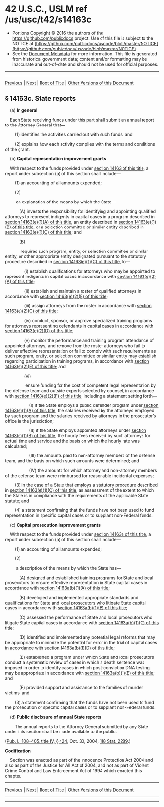 ---
---

# 42 U.S.C., USLM ref /us/usc/t42/s14163c

* Portions Copyright © 2016 the authors of the https://github.com/publicdocs project.
  Use of this file is subject to the NOTICE at [https://github.com/publicdocs/uscode/blob/master/NOTICE](https://github.com/publicdocs/uscode/blob/master/NOTICE)
* See the [Document Metadata](././../../../../../..//README.md) for more information.
  This file is generated from historical government data; content and/or formatting may be inaccurate and out-of-date and should not be used for official purposes.

----------
----------

[Previous](./../../../../../..//us/usc/t42/ch136/schIX/ptE/m__us_usc_t42_s14163b.md) | [Next](./../../../../../..//us/usc/t42/ch136/schIX/ptE/m__us_usc_t42_s14163d.md) | [Root of Title](./../../../../../../) | [Other Versions of this Document](https://publicdocs.github.io/go/links?ns=uslm&ref=%2Fus%2Fusc%2Ft42%2Fs14163c)

## § 14163c. State reports

    (a) __In general__ 

    Each State receiving funds under this part shall submit an annual report to the Attorney General that—

        (1) identifies the activities carried out with such funds; and

        (2) explains how each activity complies with the terms and conditions of the grant.

    (b) __Capital representation improvement grants__ 

    With respect to the funds provided under [section 14163 of this title][/us/usc/t42/s14163], a report under subsection (a) of this section shall include—

        (1) an accounting of all amounts expended;

        (2)

         an explanation of the means by which the State—

            (A) invests the responsibility for identifying and appointing qualified attorneys to represent indigents in capital cases in a program described in [section 14163(e)(1)(A) of this title][/us/usc/t42/s14163/e/1/A], an entity described in [section 14163(e)(1)(B) of this title][/us/usc/t42/s14163/e/1/B], or a selection committee or similar entity described in [section 14163(e)(1)(C) of this title][/us/usc/t42/s14163/e/1/C]; and

            (B)

             requires such program, entity, or selection committee or similar entity, or other appropriate entity designated pursuant to the statutory procedure described in [section 14163(e)(1)(C) of this title][/us/usc/t42/s14163/e/1/C], to—

                (i) establish qualifications for attorneys who may be appointed to represent indigents in capital cases in accordance with [section 14163(e)(2)(A) of this title][/us/usc/t42/s14163/e/2/A];

                (ii) establish and maintain a roster of qualified attorneys in accordance with [section 14163(e)(2)(B) of this title][/us/usc/t42/s14163/e/2/B];

                (iii) assign attorneys from the roster in accordance with [section 14163(e)(2)(C) of this title][/us/usc/t42/s14163/e/2/C];

                (iv) conduct, sponsor, or approve specialized training programs for attorneys representing defendants in capital cases in accordance with [section 14163(e)(2)(D) of this title][/us/usc/t42/s14163/e/2/D];

                (v) monitor the performance and training program attendance of appointed attorneys, and remove from the roster attorneys who fail to deliver effective representation or fail to comply with such requirements as such program, entity, or selection committee or similar entity may establish regarding participation in training programs, in accordance with [section 14163(e)(2)(E) of this title][/us/usc/t42/s14163/e/2/E]; and

                (vi)

                 ensure funding for the cost of competent legal representation by the defense team and outside experts selected by counsel, in accordance with [section 14163(e)(2)(F) of this title][/us/usc/t42/s14163/e/2/F], including a statement setting forth—

                    (I) if the State employs a public defender program under [section 14163(e)(1)(A) of this title][/us/usc/t42/s14163/e/1/A], the salaries received by the attorneys employed by such program and the salaries received by attorneys in the prosecutor’s office in the jurisdiction;

                    (II) if the State employs appointed attorneys under [section 14163(e)(1)(B) of this title][/us/usc/t42/s14163/e/1/B], the hourly fees received by such attorneys for actual time and service and the basis on which the hourly rate was calculated;

                    (III) the amounts paid to non-attorney members of the defense team, and the basis on which such amounts were determined; and

                    (IV) the amounts for which attorney and non-attorney members of the defense team were reimbursed for reasonable incidental expenses;

        (3) in the case of a State that employs a statutory procedure described in [section 14163(e)(1)(C) of this title][/us/usc/t42/s14163/e/1/C], an assessment of the extent to which the State is in compliance with the requirements of the applicable State statute; and

        (4) a statement confirming that the funds have not been used to fund representation in specific capital cases or to supplant non-Federal funds.

    (c) __Capital prosecution improvement grants__ 

    With respect to the funds provided under [section 14163a of this title][/us/usc/t42/s14163a], a report under subsection (a) of this section shall include—

        (1) an accounting of all amounts expended;

        (2)

         a description of the means by which the State has—

            (A) designed and established training programs for State and local prosecutors to ensure effective representation in State capital cases in accordance with [section 14163a(b)(1)(A) of this title][/us/usc/t42/s14163a/b/1/A];

            (B) developed and implemented appropriate standards and qualifications for State and local prosecutors who litigate State capital cases in accordance with [section 14163a(b)(1)(B) of this title][/us/usc/t42/s14163a/b/1/B];

            (C) assessed the performance of State and local prosecutors who litigate State capital cases in accordance with [section 14163a(b)(1)(C) of this title][/us/usc/t42/s14163a/b/1/C];

            (D) identified and implemented any potential legal reforms that may be appropriate to minimize the potential for error in the trial of capital cases in accordance with [section 14163a(b)(1)(D) of this title][/us/usc/t42/s14163a/b/1/D];

            (E) established a program under which State and local prosecutors conduct a systematic review of cases in which a death sentence was imposed in order to identify cases in which post-conviction DNA testing may be appropriate in accordance with [section 14163a(b)(1)(E) of this title][/us/usc/t42/s14163a/b/1/E]; and

            (F) provided support and assistance to the families of murder victims; and

        (3) a statement confirming that the funds have not been used to fund the prosecution of specific capital cases or to supplant non-Federal funds.

    (d) __Public disclosure of annual State reports__ 

        The annual reports to the Attorney General submitted by any State under this section shall be made available to the public.

([Pub. L. 108–405, title IV, § 424][/us/pl/108/405/s424], Oct. 30, 2004, [118 Stat. 2289][/us/stat/118/2289].)

 __Codification__ 

    Section was enacted as part of the Innocence Protection Act 2004 and also as part of the Justice for All Act of 2004, and not as part of Violent Crime Control and Law Enforcement Act of 1994 which enacted this chapter.

----------

[Previous](./../../../../../..//us/usc/t42/ch136/schIX/ptE/m__us_usc_t42_s14163b.md) | [Next](./../../../../../..//us/usc/t42/ch136/schIX/ptE/m__us_usc_t42_s14163d.md) | [Root of Title](./../../../../../../) | [Other Versions of this Document](https://publicdocs.github.io/go/links?ns=uslm&ref=%2Fus%2Fusc%2Ft42%2Fs14163c)

----------
----------

[/us/usc/t42/s14163]: https://publicdocs.github.io/go/links?ns=uslm&ref=%2Fus%2Fusc%2Ft42%2Fs14163
[/us/usc/t42/s14163/e/1/A]: https://publicdocs.github.io/go/links?ns=uslm&ref=%2Fus%2Fusc%2Ft42%2Fs14163%2Fe%2F1%2FA
[/us/usc/t42/s14163/e/1/B]: https://publicdocs.github.io/go/links?ns=uslm&ref=%2Fus%2Fusc%2Ft42%2Fs14163%2Fe%2F1%2FB
[/us/usc/t42/s14163/e/1/C]: https://publicdocs.github.io/go/links?ns=uslm&ref=%2Fus%2Fusc%2Ft42%2Fs14163%2Fe%2F1%2FC
[/us/usc/t42/s14163/e/1/C]: https://publicdocs.github.io/go/links?ns=uslm&ref=%2Fus%2Fusc%2Ft42%2Fs14163%2Fe%2F1%2FC
[/us/usc/t42/s14163/e/2/A]: https://publicdocs.github.io/go/links?ns=uslm&ref=%2Fus%2Fusc%2Ft42%2Fs14163%2Fe%2F2%2FA
[/us/usc/t42/s14163/e/2/B]: https://publicdocs.github.io/go/links?ns=uslm&ref=%2Fus%2Fusc%2Ft42%2Fs14163%2Fe%2F2%2FB
[/us/usc/t42/s14163/e/2/C]: https://publicdocs.github.io/go/links?ns=uslm&ref=%2Fus%2Fusc%2Ft42%2Fs14163%2Fe%2F2%2FC
[/us/usc/t42/s14163/e/2/D]: https://publicdocs.github.io/go/links?ns=uslm&ref=%2Fus%2Fusc%2Ft42%2Fs14163%2Fe%2F2%2FD
[/us/usc/t42/s14163/e/2/E]: https://publicdocs.github.io/go/links?ns=uslm&ref=%2Fus%2Fusc%2Ft42%2Fs14163%2Fe%2F2%2FE
[/us/usc/t42/s14163/e/2/F]: https://publicdocs.github.io/go/links?ns=uslm&ref=%2Fus%2Fusc%2Ft42%2Fs14163%2Fe%2F2%2FF
[/us/usc/t42/s14163/e/1/A]: https://publicdocs.github.io/go/links?ns=uslm&ref=%2Fus%2Fusc%2Ft42%2Fs14163%2Fe%2F1%2FA
[/us/usc/t42/s14163/e/1/B]: https://publicdocs.github.io/go/links?ns=uslm&ref=%2Fus%2Fusc%2Ft42%2Fs14163%2Fe%2F1%2FB
[/us/usc/t42/s14163/e/1/C]: https://publicdocs.github.io/go/links?ns=uslm&ref=%2Fus%2Fusc%2Ft42%2Fs14163%2Fe%2F1%2FC
[/us/usc/t42/s14163a]: https://publicdocs.github.io/go/links?ns=uslm&ref=%2Fus%2Fusc%2Ft42%2Fs14163a
[/us/usc/t42/s14163a/b/1/A]: https://publicdocs.github.io/go/links?ns=uslm&ref=%2Fus%2Fusc%2Ft42%2Fs14163a%2Fb%2F1%2FA
[/us/usc/t42/s14163a/b/1/B]: https://publicdocs.github.io/go/links?ns=uslm&ref=%2Fus%2Fusc%2Ft42%2Fs14163a%2Fb%2F1%2FB
[/us/usc/t42/s14163a/b/1/C]: https://publicdocs.github.io/go/links?ns=uslm&ref=%2Fus%2Fusc%2Ft42%2Fs14163a%2Fb%2F1%2FC
[/us/usc/t42/s14163a/b/1/D]: https://publicdocs.github.io/go/links?ns=uslm&ref=%2Fus%2Fusc%2Ft42%2Fs14163a%2Fb%2F1%2FD
[/us/usc/t42/s14163a/b/1/E]: https://publicdocs.github.io/go/links?ns=uslm&ref=%2Fus%2Fusc%2Ft42%2Fs14163a%2Fb%2F1%2FE
[/us/pl/108/405/s424]: https://publicdocs.github.io/go/links?ns=uslm&ref=%2Fus%2Fpl%2F108%2F405%2Fs424
[/us/stat/118/2289]: https://publicdocs.github.io/go/links?ns=uslm&ref=%2Fus%2Fstat%2F118%2F2289


